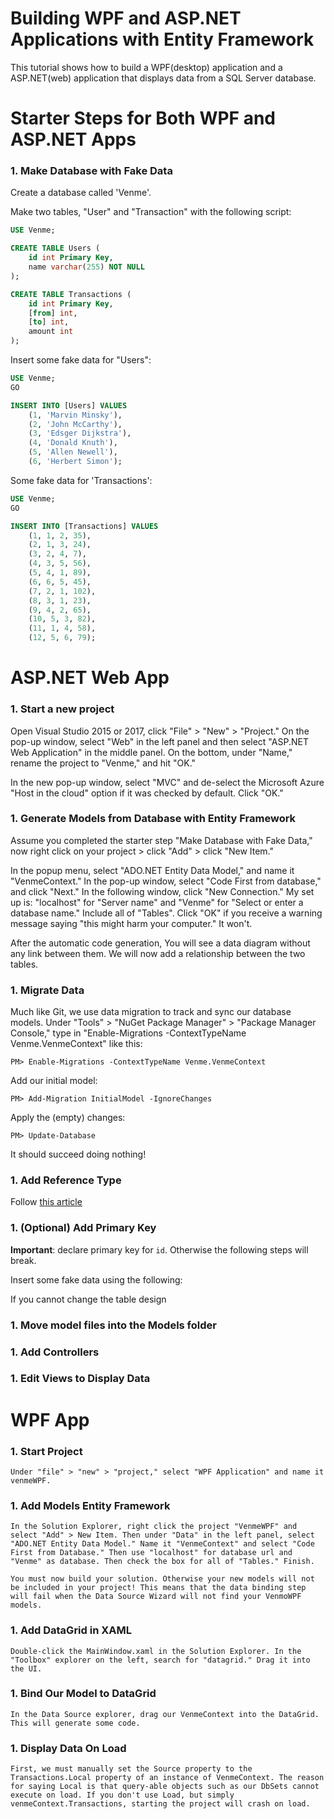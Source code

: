 # Building WPF and ASP.NET Applications with Entity Framework

This tutorial shows how to build a WPF(desktop) application and a ASP.NET(web) application that displays data from a SQL Server database. 

# Starter Steps for Both WPF and ASP.NET Apps

### 1. Make Database with Fake Data

Create a database called 'Venme'.

Make two tables, "User" and "Transaction" with the following script:

```sql
USE Venme;

CREATE TABLE Users (
	id int Primary Key,
	name varchar(255) NOT NULL
);

CREATE TABLE Transactions (
	id int Primary Key,
	[from] int,
	[to] int,
	amount int
);
```

Insert some fake data for "Users":

```sql
USE Venme;
GO

INSERT INTO [Users] VALUES 
	(1, 'Marvin Minsky'), 
	(2, 'John McCarthy'), 
	(3, 'Edsger Dijkstra'), 
	(4, 'Donald Knuth'), 
	(5, 'Allen Newell'), 
	(6, 'Herbert Simon');
```



Some fake data for 'Transactions':

```sql
USE Venme;
GO

INSERT INTO [Transactions] VALUES 
	(1, 1, 2, 35), 
	(2, 1, 3, 24), 
	(3, 2, 4, 7), 
	(4, 3, 5, 56), 
	(5, 4, 1, 89), 
	(6, 6, 5, 45),
	(7, 2, 1, 102), 
	(8, 3, 1, 23), 
	(9, 4, 2, 65), 
	(10, 5, 3, 82), 
	(11, 1, 4, 58), 
	(12, 5, 6, 79);
```




# ASP.NET Web App

### 1. Start a new project

Open Visual Studio 2015 or 2017, click "File" > "New" > "Project." On the pop-up window, select "Web" in the left panel and then select "ASP.NET Web Application" in the middle panel. On the bottom, under "Name," rename the project to "Venme," and hit "OK."

In the new pop-up window, select "MVC" and de-select the Microsoft Azure "Host in the cloud" option if it was checked by default. Click "OK."

### 1. Generate Models from Database with Entity Framework

Assume you completed the starter step "Make Database with Fake Data," now right click on your project > click "Add" > click "New Item."

In the popup menu, select "ADO.NET Entity Data Model," and name it "VenmeContext." In the pop-up window, select "Code First from database," and click "Next." In the following window, click "New Connection." My set up is: "localhost" for "Server name" and "Venme" for "Select or enter a database name." Include all of "Tables". Click "OK" if you receive a warning message saying "this might harm your computer." It won't.

After the automatic code generation, You will see a data diagram without any link between them. We will now add a relationship between the two tables.

### 1. Migrate Data

Much like Git, we use data migration to track and sync our database models. Under "Tools" > "NuGet Package Manager" > "Package Manager Console," type in "Enable-Migrations -ContextTypeName Venme.VenmeContext" like this:

```
PM> Enable-Migrations -ContextTypeName Venme.VenmeContext
```

Add our initial model:

```
PM> Add-Migration InitialModel -IgnoreChanges
```

Apply the (empty) changes:

```
PM> Update-Database
```

It should succeed doing nothing!

### 1. Add Reference Type 

Follow [this article](https://stackoverflow.com/questions/13650257/adding-a-foreign-key-with-code-first-migration)

### 1. (Optional) Add Primary Key

**Important**: declare primary key for `id`. Otherwise the following steps will break.

Insert some fake data using the following:

If you cannot change the table design

### 1. Move model files into the Models folder



### 1. Add Controllers


### 1. Edit Views to Display Data


# WPF App

### 1. Start Project

	Under "file" > "new" > "project," select "WPF Application" and name it venmeWPF. 
	
### 1. Add Models Entity Framework

	In the Solution Explorer, right click the project "VenmeWPF" and select "Add" > New Item. Then under "Data" in the left panel, select "ADO.NET Entity Data Model." Name it "VenmeContext" and select "Code First from Database." Then use "localhost" for database url and "Venme" as database. Then check the box for all of "Tables." Finish.
	
	You must now build your solution. Otherwise your new models will not be included in your project! This means that the data binding step will fail when the Data Source Wizard will not find your VenmoWPF models.
	
	
### 1. Add DataGrid in XAML

	Double-click the MainWindow.xaml in the Solution Explorer. In the "Toolbox" explorer on the left, search for "datagrid." Drag it into the UI. 

### 1. Bind Our Model to DataGrid 

	In the Data Source explorer, drag our VenmeContext into the DataGrid. This will generate some code.
	
### 1. Display Data On Load

	First, we must manually set the Source property to the Transactions.Local property of an instance of VenmeContext. The reason for saying Local is that query-able objects such as our DbSets cannot execute on load. If you don't use Load, but simply venmeContext.Transactions, starting the project will crash on load.
